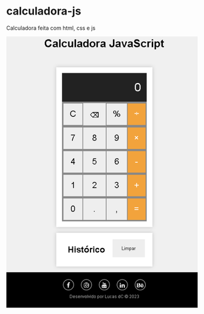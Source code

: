 # calculadora-js
Calculadora feita com html, css e js  

![Exemplo de imagem](https://github.com/lucasdcorrea/calculadora-js/blob/main/demo.png)
